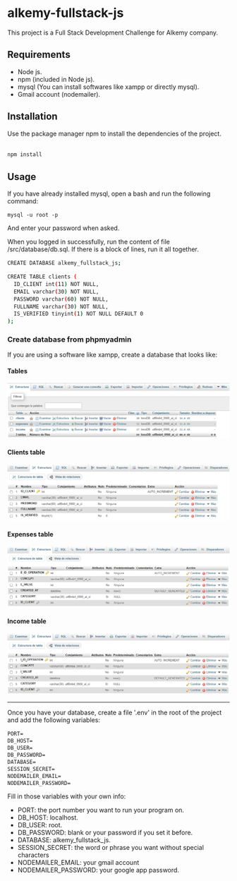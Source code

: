 # alkemy-fullstack-js

This project is a Full Stack Development Challenge for Alkemy company.

## Requirements

- Node js.
- npm (included in Node js).
- mysql (You can install softwares like xampp or directly mysql).
- Gmail account (nodemailer).

## Installation

Use the package manager npm to install the dependencies of the project.

```bash

npm install

```

## Usage

If you have already installed mysql, open a bash and run the following command:

```
mysql -u root -p
```

And enter your password when asked.

When you logged in successfully, run the content of file /src/database/db.sql. If there is a block of lines, run it all together.

```bash
CREATE DATABASE alkemy_fullstack_js;
```

```bash
CREATE TABLE clients (
  ID_CLIENT int(11) NOT NULL,
  EMAIL varchar(30) NOT NULL,
  PASSWORD varchar(60) NOT NULL,
  FULLNAME varchar(30) NOT NULL,
  IS_VERIFIED tinyint(1) NOT NULL DEFAULT 0
);
```

### Create database from phpmyadmin

If you are using a software like xampp, create a database that looks like:

#### Tables

![Tables](/assets/tables.png)

#### Clients table

![Clients table](/assets/clients.png)

#### Expenses table

![Expenses table](/assets/expenses.png)

#### Income table

![Income table](/assets/income.png)

***

Once you have your database, create a file '.env' in the root of the project and add the following variables:

```
PORT=
DB_HOST=
DB_USER=
DB_PASSWORD=
DATABASE=
SESSION_SECRET=
NODEMAILER_EMAIL=
NODEMAILER_PASSWORD=
```

Fill in those variables with your own info:
- PORT: the port number you want to run your program on.
- DB_HOST: localhost.
- DB_USER: root.
- DB_PASSWORD: blank or your password if you set it before.
- DATABASE: alkemy_fullstack_js.
- SESSION_SECRET: the word or phrase you want without special characters
- NODEMAILER_EMAIL: your gmail account
- NODEMAILER_PASSWORD: your google app password.